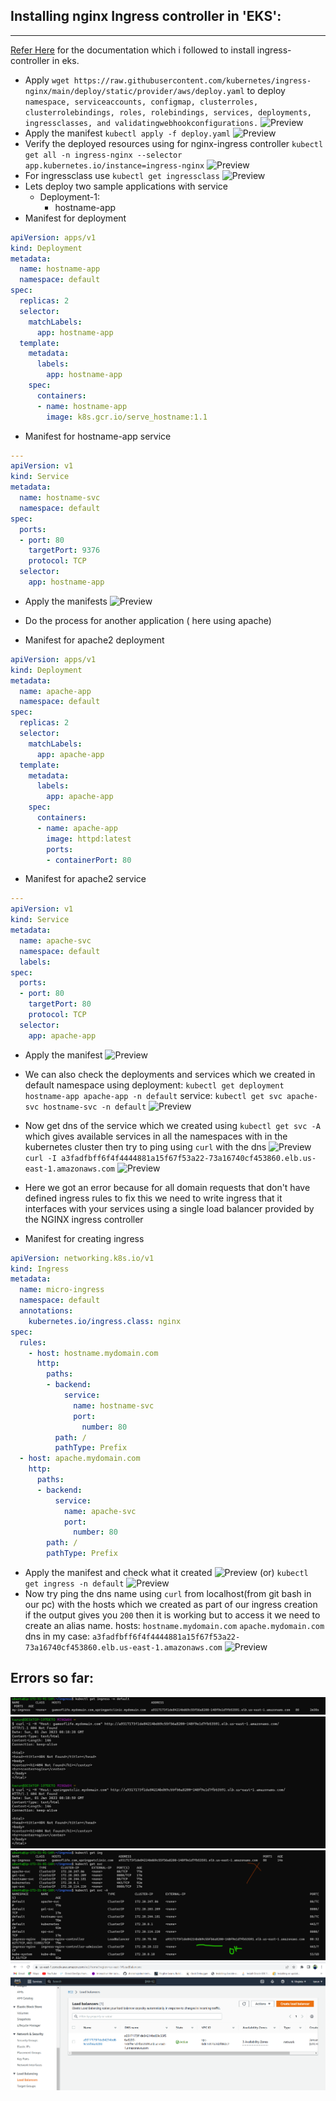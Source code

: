 ## Installing nginx Ingress controller in 'EKS':
------------------------------------------------
[ Refer Here](https://aws.amazon.com/premiumsupport/knowledge-center/eks-access-kubernetes-services/) for the documentation which i followed to install ingress-controller in eks.
* Apply `wget https://raw.githubusercontent.com/kubernetes/ingress-nginx/main/deploy/static/provider/aws/deploy.yaml` to deploy `namespace, serviceaccounts, configmap, clusterroles, clusterrolebindings, roles, rolebindings, services, deployments, ingressclasses, and validatingwebhookconfigurations.`
![Preview](./Images/ingress1.png)
* Apply the manifest
`kubectl apply -f deploy.yaml`
![Preview](./Images/ingress2.png)
* Verify the deployed resources using for nginx-ingress controller `kubectl get all -n ingress-nginx --selector app.kubernetes.io/instance=ingress-nginx`
![Preview](./Images/ingress3.png)
* For ingressclass use `kubectl get ingressclass`
![Preview](./Images/ingress4.png)
* Lets deploy two sample applications with service
  * Deployment-1:
     * hostname-app  
* Manifest for deployment
```yaml
apiVersion: apps/v1 
kind: Deployment 
metadata:
  name: hostname-app
  namespace: default 
spec:
  replicas: 2
  selector:
    matchLabels:
      app: hostname-app
  template:
    metadata:
      labels:
        app: hostname-app
    spec:
      containers:
      - name: hostname-app
        image: k8s.gcr.io/serve_hostname:1.1 
```

* Manifest for hostname-app service
```yaml
--- 
apiVersion: v1 
kind: Service 
metadata:
  name: hostname-svc
  namespace: default 
spec:
  ports:
  - port: 80
    targetPort: 9376
    protocol: TCP
  selector:
    app: hostname-app
```
* Apply the manifests
![Preview](./Images/ingress5.png)

* Do the process for another application ( here using apache)

* Manifest for apache2 deployment
```yaml
apiVersion: apps/v1 
kind: Deployment 
metadata:
  name: apache-app
  namespace: default 
spec:
  replicas: 2
  selector:
    matchLabels:
      app: apache-app
  template:
    metadata:
      labels:
        app: apache-app
    spec:
      containers:
      - name: apache-app
        image: httpd:latest
        ports:
        - containerPort: 80 
```
* Manifest for apache2 service
```yaml
--- 
apiVersion: v1 
kind: Service 
metadata:
  name: apache-svc
  namespace: default
  labels: 
spec:
  ports:
  - port: 80
    targetPort: 80
    protocol: TCP
  selector:
    app: apache-app
```
* Apply the manifest
![Preview](./Images/ingress6.png)

* We can also check the deployments and services which we created in default namespace using
deployment: `kubectl get deployment hostname-app apache-app -n default`
service: `kubectl get svc apache-svc hostname-svc -n default`
![Preview](./Images/ingress7.png)
* Now get dns of the service which we created using `kubectl get svc -A` which gives available services in all the namespaces with in the kubernetes cluster then try to ping using `curl` with the dns
![Preview](./Images/ingress8.png)
`curl -I a3fadfbff6f4f4444881a15f67f53a22-73a16740cf453860.elb.us-east-1.amazonaws.com`
![Preview](./Images/ingress9.png)
* Here we got an error because for all domain requests that don't have defined ingress rules to fix this we need to write ingress that it interfaces with your services using a single load balancer provided by the NGINX ingress controller
* Manifest for creating ingress
```yaml
apiVersion: networking.k8s.io/v1 
kind: Ingress 
metadata:
  name: micro-ingress
  namespace: default
  annotations: 
    kubernetes.io/ingress.class: nginx 
spec:
  rules:
    - host: hostname.mydomain.com
      http:
        paths:
        - backend:
            service:
              name: hostname-svc
              port:
                number: 80
          path: /
          pathType: Prefix
  - host: apache.mydomain.com
    http:
      paths:
      - backend:
          service:
            name: apache-svc
            port:
              number: 80
        path: /
        pathType: Prefix
```
* Apply the manifest and check what it created
![Preview](./Images/ingress10.png)
          (or)
`kubectl get ingress -n default`
![Preview](./Images/ingress11.png)
* Now try ping the dns name using `curl` from localhost(from git bash in our pc) with the hosts which we created as part of our ingress creation if the output gives you `200` then it is working but to access it we need to create an alias name. 
hosts: `hostname.mydomain.com`  `apache.mydomain.com`
dns in my case: `a3fadfbff6f4f4444881a15f67f53a22-73a16740cf453860.elb.us-east-1.amazonaws.com`
![Preview](./Images/ingress12.png)

Errors so far:
--------------
![Preview](./Images/ingress13.png)
![Preview](./Images/ingress14.png)
![Preview](./Images/ingress15.png)
![Preview](./Images/ingress16.png)